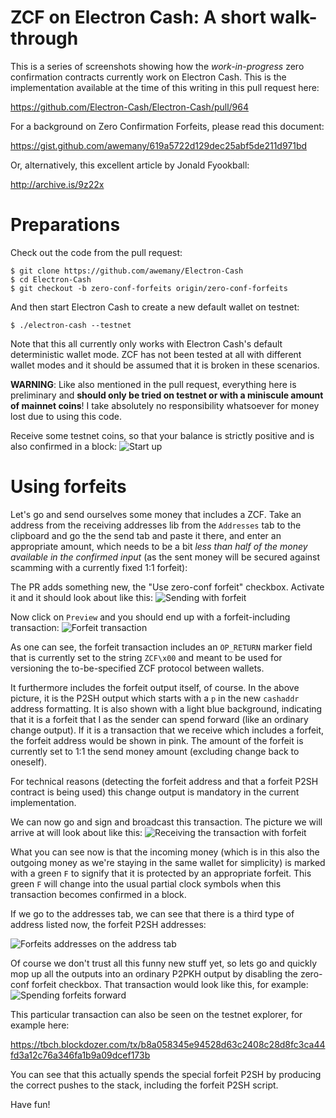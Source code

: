 ZCF on Electron Cash: A short walk-through
==========================================

This is a series of screenshots showing how the *work-in-progress* zero confirmation contracts currently work on Electron Cash.
This is the implementation available at the time of this writing in this pull request here:

https://github.com/Electron-Cash/Electron-Cash/pull/964

For a background on Zero Confirmation Forfeits, please read this document:

https://gist.github.com/awemany/619a5722d129dec25abf5de211d971bd

Or, alternatively, this excellent article by Jonald Fyookball:

http://archive.is/9z22x

Preparations
============
Check out the code from the pull request:

```
$ git clone https://github.com/awemany/Electron-Cash
$ cd Electron-Cash
$ git checkout -b zero-conf-forfeits origin/zero-conf-forfeits
```

And then start Electron Cash to create a new default wallet on testnet:

```
$ ./electron-cash --testnet
```

Note that this all currently only works with Electron Cash's default
deterministic wallet mode. ZCF has not been tested at all with different
wallet modes and it should be assumed that it is broken in these scenarios.

**WARNING**: Like also mentioned in the pull request, everything here is preliminary
and **should only be tried on testnet or with a miniscule amount of mainnet coins**!
I take absolutely no responsibility whatsoever for money lost due to using this code.

Receive some testnet coins, so that your balance is strictly positive and
is also confirmed in a block:
![Start up](https://user-images.githubusercontent.com/13838274/48863433-a3f8c880-edc9-11e8-9775-7c1bc4db9f3e.png)


Using forfeits
==============
Let's go and send ourselves some money that includes a ZCF. Take an address
from the receiving addresses lib from the `Addresses` tab to the clipboard and
go the the send tab and paste it there, and enter an appropriate amount, which
needs to be a bit *less than half of the money available in the confirmed input* (as
the sent money will be secured against scamming with a currently fixed 1:1
forfeit):

The PR adds something new, the "Use zero-conf forfeit" checkbox. Activate it and
it should look about like this:
![Sending with forfeit](https://user-images.githubusercontent.com/13838274/48863443-af4bf400-edc9-11e8-8e7b-33d8c09af459.png)

Now click on `Preview` and you should end up with a forfeit-including transaction:
![Forfeit transaction](https://user-images.githubusercontent.com/13838274/48863454-b70b9880-edc9-11e8-802e-e070c2e598ae.png)

As one can see, the forfeit transaction includes an `OP_RETURN` marker field
that is currently set to the string ```ZCF\x00``` and meant to be used for
versioning the to-be-specified ZCF protocol between wallets.

It furthermore includes the forfeit output itself, of course. In the above
picture, it is the P2SH output which starts with a `p` in the new `cashaddr`
address formatting.  It is also shown with a light blue background, indicating
that it is a forfeit that I as the sender can spend forward (like an ordinary
change output). If it is a transaction that we receive which includes a
forfeit, the forfeit address would be shown in pink. The amount of the forfeit
is currently set to 1:1 the send money amount (excluding change back to
oneself).

For technical reasons (detecting the forfeit address and that a forfeit P2SH
contract is being used) this change output is mandatory in the current
implementation.

We can now go and sign and broadcast this transaction. The picture we will arrive at
will look about like this:
![Receiving the transaction with forfeit](https://user-images.githubusercontent.com/13838274/48863469-becb3d00-edc9-11e8-8448-facd0a5ae556.png)

What you can see now is that the incoming money (which is in this also the outgoing
money as we're staying in the same wallet for simplicity) is marked with a green `F`
to signify that it is protected by an appropriate forfeit.
This green `F` will change into the usual partial clock symbols when this transaction
becomes confirmed in a block.

If we go to the addresses tab, we can see that there is a third type of address listed now,
the forfeit P2SH addresses:

![Forfeits addresses on the address tab](https://user-images.githubusercontent.com/13838274/48863476-c68ae180-edc9-11e8-9c37-182918668cc5.png)

Of course we don't trust all this funny new stuff yet, so lets go and quickly
mop up all the outputs into an ordinary P2PKH output by disabling the
zero-conf forfeit checkbox. That transaction would look like this, for
example:
![Spending forfeits forward](https://user-images.githubusercontent.com/13838274/48863487-cbe82c00-edc9-11e8-9baf-a393fee20888.png)

This particular transaction can also be seen on the testnet explorer, for example here:

https://tbch.blockdozer.com/tx/b8a058345e94528d63c2408c28d8fc3ca44fd3a12c76a346fa1b9a09dcef173b

You can see that this actually spends the special forfeit P2SH by producing the
correct pushes to the stack, including the forfeit P2SH script.

Have fun!